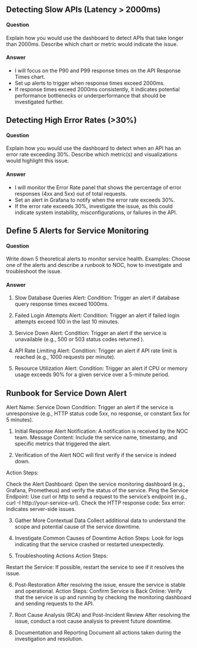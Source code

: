 ##  Detecting Slow APIs (Latency > 2000ms)

#### Question 
Explain how you would use the dashboard to detect APIs that take longer than
2000ms.
Describe which chart or metric would indicate the issue.

#### Answer 
- I will focus on the P90 and P99 response times on the API Response Times chart.
- Set up alerts to trigger when response times exceed 2000ms.
- If response times exceed 2000ms consistently, it indicates potential performance bottlenecks or underperformance that should be investigated further.

## Detecting High Error Rates (>30%)

#### Question 
 Explain how you would use the dashboard to detect when an API has an error rate
exceeding 30%.
 Describe which metric(s) and visualizations would highlight this issue.

#### Answer 
- I will monitor the Error Rate panel that shows the percentage of error responses (4xx and 5xx) out of total requests.
- Set an alert in Grafana to notify when the error rate exceeds 30%.
- If the error rate exceeds 30%, investigate the issue, as this could indicate system instability, misconfigurations, or failures in the API.

## Define 5 Alerts for Service Monitoring

#### Question 
 Write down 5 theoretical alerts to monitor service health. Examples:
 Choose one of the alerts and describe a runbook to NOC, how to investigate and
troubleshoot the issue.

#### Answer 
1. Slow Database Queries Alert:
Condition: Trigger an alert if database query response times exceed 1000ms.

2. Failed Login Attempts Alert:
Condition: Trigger an alert if failed login attempts exceed 100 in the last 10 minutes.

3. Service Down Alert:
Condition: Trigger an alert if the service is unavailable (e.g., 500 or 503 status codes returned ).

4. API Rate Limiting Alert:
Condition: Trigger an alert if API rate limit is reached (e.g., 1000 requests per minute).

5. Resource Utilization Alert:
Condition: Trigger an alert if CPU or memory usage exceeds 90% for a given service over a 5-minute period.



## Runbook for Service Down Alert
Alert Name: Service Down
Condition: Trigger an alert if the service is unresponsive (e.g., HTTP status code 5xx, no response, or constant 5xx for 5 minutes).

1. Initial Response
Alert Notification: A notification is received by the NOC team.
Message Content: Include the service name, timestamp, and specific metrics that triggered the alert.

2. Verification of the Alert
NOC will first verify if the service is indeed down.

Action Steps:

Check the Alert Dashboard: Open the service monitoring dashboard (e.g., Grafana, Prometheus) and verify the status of the service. 
Ping the Service Endpoint:
Use curl or http to send a request to the service’s endpoint (e.g., curl -I http://your-service-url).
Check the HTTP response code:
5xx error: Indicates server-side issues.


3. Gather More Contextual Data
Collect additional data to understand the scope and potential cause of the service downtime.

4. Investigate Common Causes of Downtime
Action Steps:
Look for logs indicating that the service crashed or restarted unexpectedly.

5. Troubleshooting Actions
Action Steps:

Restart the Service:
If possible, restart the service to see if it resolves the issue.

6. Post-Restoration
After resolving the issue, ensure the service is stable and operational.
Action Steps:
Confirm Service is Back Online:
Verify that the service is up and running by checking the monitoring dashboard and sending requests to the API.

7. Root Cause Analysis (RCA) and Post-Incident Review
After resolving the issue, conduct a root cause analysis to prevent future downtime.
8. Documentation and Reporting
Document all actions taken during the investigation and resolution. 
